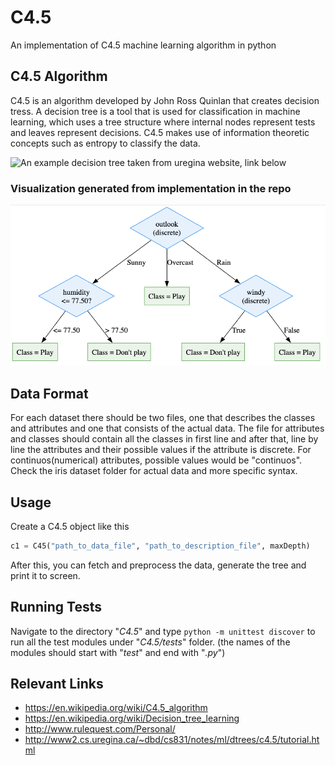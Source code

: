 # C4.5

An implementation of C4.5 machine learning algorithm in python

## C4.5 Algorithm

C4.5 is an algorithm developed by John Ross Quinlan that creates decision tress. A decision tree is a tool that is
used for classification in machine learning, which uses a tree structure where internal nodes represent tests and
leaves represent decisions. C4.5 makes use of information theoretic concepts such as entropy to classify the data.

![](http://www2.cs.uregina.ca/~dbd/cs831/notes/ml/dtrees/c4.5/golftree.gif "An example decision tree taken from uregina website, link below")

### Visualization generated from implementation in the repo

![](./trees/golfTree.png)

## Data Format

For each dataset there should be two files, one that describes the classes and attributes and one that consists
of the actual data. The file for attributes and classes should contain all the classes in first line and after that,
line by line the attributes and their possible values if the attribute is discrete. For continuos(numerical) attributes,
possible values would be "continuos". Check the iris dataset folder for actual data and more specific syntax.

## Usage

Create a C4.5 object like this

```python
c1 = C45("path_to_data_file", "path_to_description_file", maxDepth)
```

After this, you can fetch and preprocess the data, generate the tree and print it to screen.

## Running Tests

Navigate to the directory "_C4.5_" and type `python -m unittest discover` to run all the test modules under "_C4.5/tests_" folder. (the names of the modules should start with "_test_" and end with "_.py_")

## Relevant Links

- https://en.wikipedia.org/wiki/C4.5_algorithm
- https://en.wikipedia.org/wiki/Decision_tree_learning
- http://www.rulequest.com/Personal/
- http://www2.cs.uregina.ca/~dbd/cs831/notes/ml/dtrees/c4.5/tutorial.html
